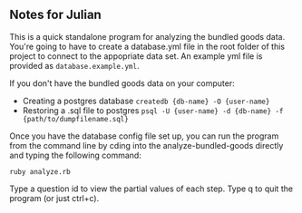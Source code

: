 Notes for Julian
----------------
This is a quick standalone program for analyzing the bundled goods data. You're going to have to create a database.yml file in the root folder of this project to connect to the appopriate data set. An example yml file is provided as ```database.example.yml```.

If you don't have the bundled goods data on your computer:

- Creating a postgres database
```createdb {db-name} -O {user-name}```
- Restoring a .sql file to postgres
```psql -U {user-name} -d {db-name} -f {path/to/dumpfilename.sql}```

Once you have the database config file set up, you can run the program from the command line by cding into the analyze-bundled-goods directly and typing the following command:

```ruby analyze.rb```

Type a question id to view the partial values of each step. Type q to quit the program (or just ctrl+c).